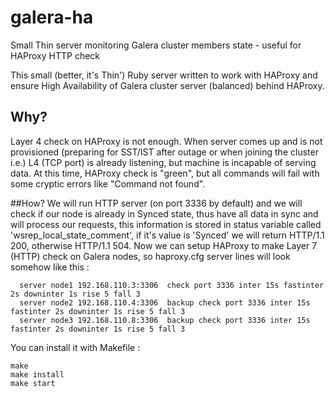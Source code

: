 # galera-ha
Small Thin server monitoring Galera cluster members state - useful for HAProxy HTTP check

This small (better, it's Thin') Ruby server written to work with HAProxy and ensure High Availability of Galera cluster server (balanced) behind HAProxy.

## Why?
Layer 4 check on HAProxy is not enough. When server comes up and is not provisioned (preparing for SST/IST after outage or when joining the cluster i.e.) L4 (TCP port) is already listening, but machine is incapable of serving data. At this time, HAProxy check is "green", but all commands will fail with some cryptic errors like "Command not found".

##How?
We will run HTTP server (on port 3336 by default) and we will check if our node is already in Synced state, thus have all data in sync and will process our requests, this information is stored in status variable called 'wsrep_local_state_comment', if it's value is 'Synced' we will return HTTP/1.1 200, otherwise HTTP/1.1 504.
Now we can setup HAProxy to make Layer 7 (HTTP) check on Galera nodes, so haproxy.cfg server lines will look somehow like this :
```
  server node1 192.168.110.3:3306  check port 3336 inter 15s fastinter 2s downinter 1s rise 5 fall 3
  server node2 192.168.110.4:3306  backup check port 3336 inter 15s fastinter 2s downinter 1s rise 5 fall 3
  server node3 192.168.110.8:3306  backup check port 3336 inter 15s fastinter 2s downinter 1s rise 5 fall 3
```

You can install it with Makefile :

```
make
make install
make start
```
